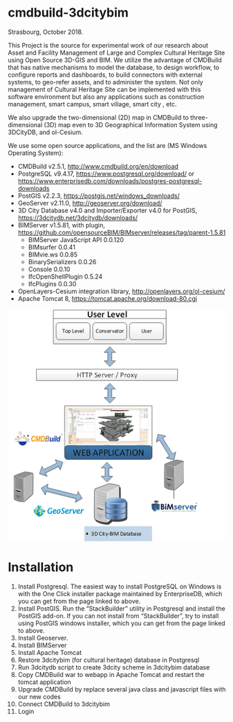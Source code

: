 # cmdbuild-3dcitybim
Strasbourg, October 2018.

This Project is the source for experimental work of our research about Asset and Facility Management of Large and Complex Cultural Heritage Site using Open Source 3D-GIS and BIM. We utilize the advantage of CMDBuild that has native mechanisms to model the database, to design workflow, to configure reports and dashboards, to build connectors with external systems, to geo-refer assets, and to administer the system. Not only management of Cultural Heritage Site can be implemented with this software environment but also any applications such as construction management, smart campus, smart village, smart city , etc.

We also upgrade the two-dimensional (2D) map in CMDBuild to three-dimensional (3D) map even to 3D Geographical Information System using 3DCityDB, and ol-Cesium.

We use some open source applications, and the list are (MS Windows Operating System):
- CMDBuild v2.5.1, http://www.cmdbuild.org/en/download
- PostgreSQL v9.4.17, https://www.postgresql.org/download/ or https://www.enterprisedb.com/downloads/postgres-postgresql-downloads
- PostGIS v2.2.3, https://postgis.net/windows_downloads/
- GeoServer v2.11.0, http://geoserver.org/download/
- 3D City Database v4.0 and Importer/Exporter v4.0 for PostGIS, https://3dcitydb.net/3dcitydb/downloads/
- BIMServer v1.5.81, with plugin, https://github.com/opensourceBIM/BIMserver/releases/tag/parent-1.5.81
    - BIMServer JavaScript API 0.0.120
    - BIMsurfer 0.0.41
    - BIMvie.ws 0.0.85
    - BinarySerializers 0.0.26
    - Console 0.0.10
    - IfcOpenShellPlugin 0.5.24
    - IfcPlugins 0.0.30
 - OpenLayers-Cesium integration library, http://openlayers.org/ol-cesium/
 - Apache Tomcat 8, https://tomcat.apache.org/download-80.cgi

![alt text](https://github.com/denisuw/cmdbuild-3dcitybim/blob/master/3dcitybim.png)

# Installation
 1. Install Postgresql. 
    The easiest way to install PostgreSQL on Windows is with the One Click installer package maintained by EnterpriseDB, which you can get from the page linked to above.
 2. Install PostGIS.
    Run the “StackBuilder” utility in Postgresql and install the PostGIS add-on. If you can not install from “StackBuilder”, try to install using PostGIS windows installer, which you can get from the page linked to above.
 3. Install Geoserver.
 4. Install BIMServer
 5. Install Apache Tomcat
 6. Restore 3dcitybim (for cultural heritage) database in Postgresql
 7. Run 3dcitydb script to create 3dcity scheme in 3dcitybim database
 8. Copy CMDBuild war to webapp in Apache Tomcat and restart the tomcat application
 9. Upgrade CMDBuild by replace several java class and javascript files with our new codes 
 10. Connect CMDBuild to 3dcitybim
 11. Login
    

